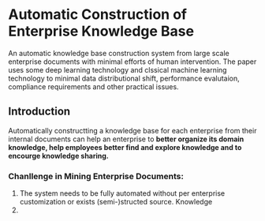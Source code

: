 # Automatic Construction of Enterprise Knowledge Base

An automatic knowledge base construction system from large scale enterprise documents with minimal efforts of human intervention. The paper uses some deep learning technology and clssical machine learning technology to minimal data distributional shift, performance evalutaion, compliance requirements and other practical issues.

## Introduction
Automatically constructting a knowledge base for each enterprise from their internal documents can help an enterprise to <b>better organize its domain knowledge, help employees better find and explore knowledge and to encourge knowledge sharing.</b>  
### Chanllenge in Mining Enterprise Documents:
1. The system needs to be fully automated without per enterprise customization or exists (semi-)structed source. Knowledge
2. 
